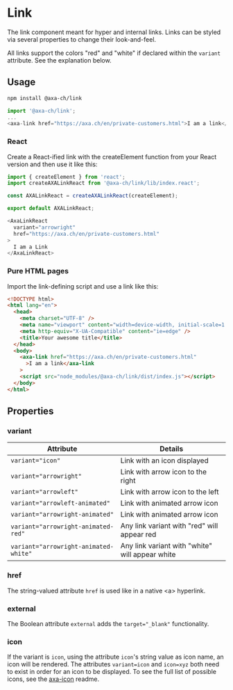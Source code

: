 # Link

The link component meant for hyper and internal links. Links can be styled via several properties to change their look-and-feel.

All links support the colors "red" and "white" if declared within the `variant` attribute. See the explanation below.

## Usage

```bash
npm install @axa-ch/link
```

```js
import '@axa-ch/link';
...
<axa-link href="https://axa.ch/en/private-customers.html">I am a link</axa-link>
```

### React

Create a React-ified link with the createElement function from your React version and then use it like this:

```js
import { createElement } from 'react';
import createAXALinkReact from '@axa-ch/link/lib/index.react';

const AXALinkReact = createAXALinkReact(createElement);

export default AXALinkReact;
```

```js
<AxaLinkReact
  variant="arrowright"
  href="https://axa.ch/en/private-customers.html"
>
  I am a Link
</AxaLinkReact>
```

### Pure HTML pages

Import the link-defining script and use a link like this:

```html
<!DOCTYPE html>
<html lang="en">
  <head>
    <meta charset="UTF-8" />
    <meta name="viewport" content="width=device-width, initial-scale=1.0" />
    <meta http-equiv="X-UA-Compatible" content="ie=edge" />
    <title>Your awesome title</title>
  </head>
  <body>
    <axa-link href="https://axa.ch/en/private-customers.html"
      >I am a link</axa-link
    >
    <script src="node_modules/@axa-ch/link/dist/index.js"></script>
  </body>
</html>
```

## Properties

### variant

| Attribute                             | Details                                         |
| ------------------------------------- | ----------------------------------------------- |
| `variant="icon"`                      | Link with an icon displayed                     |
| `variant="arrowright"`                | Link with arrow icon to the right               |
| `variant="arrowleft"`                 | Link with arrow icon to the left                |
| `variant="arrowleft-animated"`        | Link with animated arrow icon                   |
| `variant="arrowright-animated"`       | Link with animated arrow icon                   |
| `variant="arrowright-animated-red"`   | Any link variant with "red" will appear red     |
| `variant="arrowright-animated-white"` | Any link variant with "white" will appear white |

### href

The string-valued attribute `href` is used like in a native &lt;a&gt; hyperlink.

### external

The Boolean attribute `external` adds the `target="_blank"` functionality.

### icon

If the variant is `icon`, using the attribute `icon`'s string value as icon name, an icon will be rendered. The attributes `variant=icon` and `icon=xyz` both need to exist in order for an icon to be displayed. To see the full list of possible icons, see the [axa-icon](https://github.com/axa-ch/patterns-library/blob/develop-v2/src/components/10-atoms/icon/README.md) readme.
